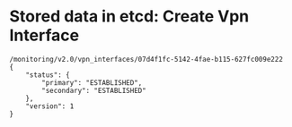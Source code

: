 # Stored data in etcd: Create Vpn Interface

```
/monitoring/v2.0/vpn_interfaces/07d4f1fc-5142-4fae-b115-627fc009e222
{
    "status": {
        "primary": "ESTABLISHED", 
        "secondary": "ESTABLISHED"
    }, 
    "version": 1
}
```
